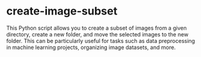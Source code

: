 # create-image-subset
This Python script allows you to create a subset of images from a given directory, create a new folder, and move the selected images to the new folder. This can be particularly useful for tasks such as data preprocessing in machine learning projects, organizing image datasets, and more.
